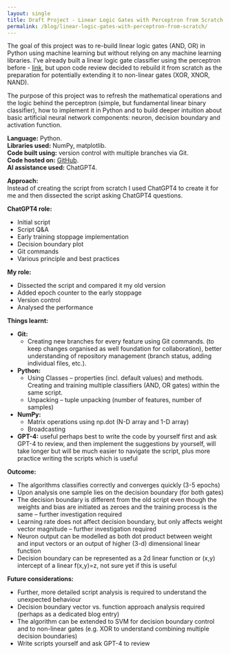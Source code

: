 ```yaml
---
layout: single
title: Draft Project - Linear Logic Gates with Perceptron from Scratch (WiP)
permalink: /blog/linear-logic-gates-with-perceptron-from-scratch/
---
```


The goal of this project was to re-build linear logic gates (AND, OR) in Python using machine learning but without relying on any machine learning libraries. I’ve already built a linear logic gate classifier using the perceptron before - [link](https://github.com/adobiss/ai-ml-portfolio/tree/main/Linear%20Perceptron), but upon code review decided to rebuild it from scratch as the preparation for potentially extending it to non-linear gates (XOR, XNOR, NAND).

The purpose of this project was to refresh the mathematical operations and the logic behind the perceptron (simple, but fundamental linear binary classifier), how to implement it in Python and to build deeper intuition about basic artificial neural network components: neuron, decision boundary and activation function.

**Language:** Python.  
**Libraries used:** NumPy, matplotlib.  
**Code built using:** version control with multiple branches via Git.  
**Code hosted on:** [GitHub](https://github.com/adobiss/linear-ml/tree/main/linear-perceptrons).  
**AI assistance used:** ChatGPT4.  

**Approach:**  
Instead of creating the script from scratch I used ChatGPT4 to create it for me and then dissected the script asking ChatGPT4 questions.

**ChatGPT4 role:**
- Initial script
- Script Q&A
- Early training stoppage implementation
- Decision boundary plot
- Git commands
- Various principle and best practices

**My role:**
- Dissected the script and compared it my old version
- Added epoch counter to the early stoppage
- Version control
- Analysed the performance

**Things learnt:**
- **Git:**
  - Creating new branches for every feature using Git commands. (to keep changes organised as well foundation for collaboration), better understanding of repository management (branch status, adding individual files, etc.).
- **Python:**
  - Using Classes – properties (incl. default values) and methods. Creating and training multiple classifiers (AND, OR gates) within the same script.
  - Unpacking – tuple unpacking (number of features, number of samples)
- **NumPy:**
  - Matrix operations using np.dot (N-D array and 1-D array)
  - Broadcasting
- **GPT-4:** useful perhaps best to write the code by yourself first and ask GPT-4 to review, and then implement the suggestions by yourself, will take longer but will be much easier to navigate the script, plus more practice writing the scripts which is useful

**Outcome:**
- The algorithms classifies correctly and converges quickly (3-5 epochs)
- Upon analysis one sample lies on the decision boundary (for both gates)
- The decision boundary is different from the old script even though the weights and bias are initiated as zeroes and the training process is the same – further investigation required
- Learning rate does not affect decision boundary, but only affects weight vector magnitude – further investigation required
- Neuron output can be modelled as both dot product between weight and input vectors or an output of higher (3-d) dimensional linear function
- Decision boundary can be represented as a 2d linear function or (x,y) intercept of a linear f(x,y)=z, not sure yet if this is useful

**Future considerations:**
- Further, more detailed script analysis is required to understand the unexpected behaviour
- Decision boundary vector vs. function approach analysis required (perhaps as a dedicated blog entry)
- The algorithm can be extended to SVM for decision boundary control and to non-linear gates (e.g. XOR to understand combining multiple decision boundaries)
- Write scripts yourself and ask GPT-4 to review